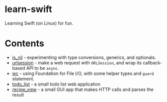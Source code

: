 # learn-swift

Learning Swift (on Linux) for fun.

# Contents

 * [is_nil](is_nil) - experimenting with type conversions, generics, and optionals.
 * [urlsession](urlsession) - make a web request with `URLSession`, and wrap its callback-based API to be `async`.
 * [wc](wc) - using Foundation for File I/O, with some helper types and `guard` statement.
 * [todo_list](todo_list) - a small todo list web application
 * [recipe_view](recipe_view) - a small GUI app that makes HTTP calls and parses the result
